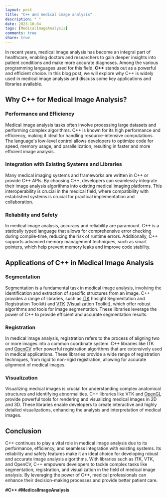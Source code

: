```yaml
---
layout: post
title: "C++ and medical image analysis"
description: " "
date: 2023-10-04
tags: [MedicalImageAnalysis]
comments: true
share: true
---
```


In recent years, medical image analysis has become an integral part of healthcare, enabling doctors and researchers to gain deeper insights into patient conditions and make more accurate diagnoses. Among the various programming languages used for this field, **C++** stands out as a powerful and efficient choice. In this blog post, we will explore why C++ is widely used in medical image analysis and discuss some key applications and libraries available.

## Why C++ for Medical Image Analysis?

### Performance and Efficiency
Medical image analysis tasks often involve processing large datasets and performing complex algorithms. C++ is known for its high performance and efficiency, making it ideal for handling resource-intensive computations. The language's low-level control allows developers to optimize code for speed, memory usage, and parallelization, resulting in faster and more efficient image analysis.

### Integration with Existing Systems and Libraries
Many medical imaging systems and frameworks are written in C++ or provide C++ APIs. By choosing C++, developers can seamlessly integrate their image analysis algorithms into existing medical imaging platforms. This interoperability is crucial in the medical field, where compatibility with established systems is crucial for practical implementation and collaboration.

### Reliability and Safety
In medical image analysis, accuracy and reliability are paramount. C++ is a statically typed language that allows for comprehensive error checking during compile-time, reducing the risk of runtime errors. Additionally, C++ supports advanced memory management techniques, such as smart pointers, which help prevent memory leaks and improve code stability.

## Applications of C++ in Medical Image Analysis

### Segmentation
Segmentation is a fundamental task in medical image analysis, involving the identification and extraction of specific structures from an image. C++ provides a range of libraries, such as [ITK](https://itk.org/) (Insight Segmentation and Registration Toolkit) and [VTK](https://vtk.org/) (Visualization Toolkit), which offer robust algorithms and tools for image segmentation. These libraries leverage the power of C++ to provide efficient and accurate segmentation results.

### Registration
In medical image analysis, registration refers to the process of aligning two or more images into a common coordinate system. C++ libraries like ITK and [OpenCV](https://opencv.org/) offer powerful registration algorithms that are extensively used in medical applications. These libraries provide a wide range of registration techniques, from rigid to non-rigid registration, allowing for accurate alignment of medical images.

### Visualization
Visualizing medical images is crucial for understanding complex anatomical structures and identifying abnormalities. C++ libraries like VTK and [OpenGL](https://www.opengl.org/) provide powerful tools for rendering and visualizing medical images in 2D and 3D. These libraries enable developers to create interactive and highly detailed visualizations, enhancing the analysis and interpretation of medical images.

## Conclusion

C++ continues to play a vital role in medical image analysis due to its performance, efficiency, and seamless integration with existing systems. Its reliability and safety features make it an ideal choice for developing robust and accurate image analysis algorithms. With libraries such as ITK, VTK, and OpenCV, C++ empowers developers to tackle complex tasks like segmentation, registration, and visualization in the field of medical image analysis. By leveraging the power of C++, medical professionals can enhance their decision-making processes and provide better patient care.

**#C++ #MedicalImageAnalysis**